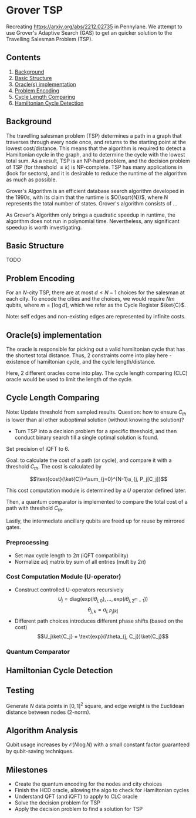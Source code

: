 # Grover TSP
Recreating https://arxiv.org/abs/2212.02735 in Pennylane. We attempt to use Grover's Adaptive Search (GAS) to get an quicker solution to the Travelling Salesman Problem (TSP).

## Contents
1. [Background](#background)
1. [Basic Structure](#basic-structure)
2. [Oracle(s) implementation](#oracles-implementation)
3. [Problem Encoding](#problem-encoding)
4. [Cycle Length Comparing](#cycle-length-comparing)
5. [Hamiltonian Cycle Detection](#hamiltonian-cycle-detection)

## Background
The travelling salesman problem (TSP) determines a path in a graph that traverses through every node once, and returns to the starting point at the lowest cost/distance. This means that the algorithm is required to detect a Hamiltonian cycle in the graph, and to determine the cycle with the lowest total sum. As a result, TSP is an NP-hard problem, and the decision problem of TSP (for threshold $\leq k$) is NP-complete. TSP has many applications in (look for sectors), and it is desirable to reduce the runtime of the algorithm as much as possible.

Grover's Algorithm is an efficient database search algorithm developed in the 1990s, with its claim that the runtime is $O(\sqrt{N})$, where N represents the total number of states. Grover's algorithm consists of ...

As Grover's Algorithm only brings a quadratic speedup in runtime, the algorithm does not run in polynomial time. Nevertheless, any significant speedup is worth investigating.
## Basic Structure
TODO
## Problem Encoding
For an $N$-city TSP, there are at most $d\leq N-1$ choices for the salesman at each city. To encode the cities and the choices, we would require $Nm$ qubits, where $m = \lceil\log d\rceil$, which we refer as the Cycle Register $\ket{C}$.

Note: self edges and non-existing edges are represented by infinite costs.
## Oracle(s) implementation
The oracle is responsible for picking out a valid hamiltonian cycle that has the shortest total distance. Thus, 2 constraints come into play here - existence of hamiltonian cycle, and the cycle length/distance.

Here, 2 different oracles come into play. The cycle length comparing (CLC) oracle would be used to limit the length of the cycle.
## Cycle Length Comparing

Note: Update threshold from sampled results. Question: how to ensure $C_{th}$ is lower than all other suboptimal solution (without knowing the solution)?
- Turn TSP into a decision problem for a specific threshold, and then conduct binary search till a single optimal solution is found.

Set precision of iQFT to 6.

Goal: to calculate the cost of a path (or cycle), and compare it with a threshold $C_{th}$. The cost is calculated by

$$\text{cost}(\ket{C})=\sum_{j=0}^{N-1}a_{j, P_j[C_j]}$$

This cost computation module is determined by a $U$ operator defined later.

Then, a quantum comparator is implemented to compare the total cost of a path with threshold $C_{th}$.

Lastly, the intermediate ancillary qubits are freed up for reuse by mirrored gates.

### Preprocessing
- Set max cycle length to $2\pi$ (iQFT compatibility)
- Normalize adj matrix by sum of all entries (mult by $2\pi$)

### Cost Computation Module (U-operator)
- Construct controlled U-operators recursively
$$U_j = \text{diag}(\text{exp}(i\theta_{j, 0}), ..., \text{exp}(i\theta_{j, 2^m-1}))$$
$$\theta_{j,k}= a_{j,P_j[k]}$$
- Different path choices introduces different phase shifts (based on the cost)
$$U_j\ket{C_j} = \text{exp}(i\theta_{j, C_j})\ket{C_j}$$

### Quantum Comparator

## Hamiltonian Cycle Detection

## Testing
Generate $N$ data points in $[0,1]^2$ square, and edge weight is the Euclidean distance between nodes (2-norm).

## Algorithm Analysis
Qubit usage increases by $\mathcal{O}(N\log N)$ with a small constant factor guaranteed by qubit-saving techniques.

## Milestones
- Create the quantum encoding for the nodes and city choices
- Finish the HCD oracle, allowing the algo to check for Hamiltonian cycles
- Understand QFT (and iQFT) to apply to CLC oracle
- Solve the decision problem for TSP
- Apply the decision problem to find a solution for TSP